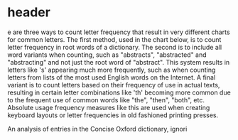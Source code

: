# header

e are three ways to count letter frequency that result in very different charts for common letters. The first method, used in the chart below, is to count letter frequency in root words of a dictionary. The second is to include all word variants when counting, such as "abstracts", "abstracted" and "abstracting" and not just the root word of "abstract". This system results in letters like 's' appearing much more frequently, such as when counting letters from lists of the most used English words on the Internet. A final variant is to count letters based on their frequency of use in actual texts, resulting in certain letter combinations like 'th' becoming more common due to the frequent use of common words like "the", "then", "both", etc. Absolute usage frequency measures like this are used when creating keyboard layouts or letter frequencies in old fashioned printing presses.

An analysis of entries in the Concise Oxford dictionary, ignori
